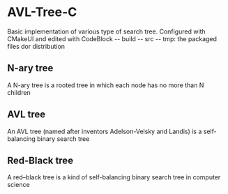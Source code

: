 # AVL-Tree-C
Basic implementation of various type of search tree. Configured with CMakeUI and edited with CodeBlock
-- build
-- src
-- tmp: the packaged files dor distribution

## N-ary tree
A N-ary tree is a rooted tree in which each node has no more than N children

## AVL tree
An AVL tree (named after inventors Adelson-Velsky and Landis) is a self-balancing binary search tree

## Red-Black tree
A red–black tree is a kind of self-balancing binary search tree in computer science
